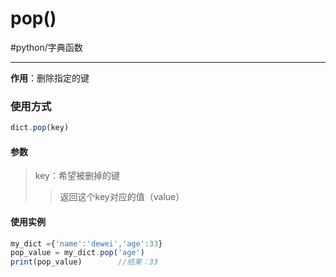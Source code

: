 # pop()
#python/字典函数 

---

**作用**：删除指定的键
### 使用方式
```js
dict.pop(key)
```
#### 参数
>key：希望被删掉的键
>>返回这个key对应的值（value）

#### 使用实例

```js
my_dict ={'name':'dewei','age':33}
pop_value = my_dict.pop('age')
print(pop_value)		//结果：33
```